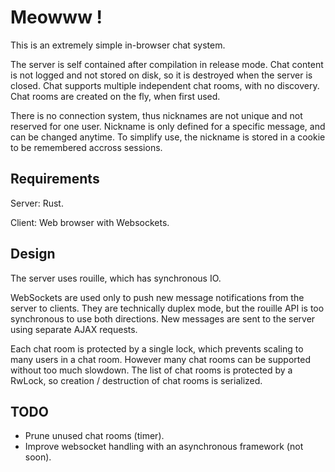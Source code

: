 # Meowww !

This is an extremely simple in-browser chat system.

The server is self contained after compilation in release mode.
Chat content is not logged and not stored on disk, so it is destroyed when the server is closed.
Chat supports multiple independent chat rooms, with no discovery.
Chat rooms are created on the fly, when first used.

There is no connection system, thus nicknames are not unique and not reserved for one user.
Nickname is only defined for a specific message, and can be changed anytime.
To simplify use, the nickname is stored in a cookie to be remembered accross sessions.

## Requirements
Server: Rust.

Client: Web browser with Websockets.

## Design
The server uses rouille, which has synchronous IO.

WebSockets are used only to push new message notifications from the server to clients.
They are technically duplex mode, but the rouille API is too synchronous to use both directions.
New messages are sent to the server using separate AJAX requests.

Each chat room is protected by a single lock, which prevents scaling to many users in a chat room.
However many chat rooms can be supported without too much slowdown.
The list of chat rooms is protected by a RwLock, so creation / destruction of chat rooms is serialized.

## TODO
* Prune unused chat rooms (timer).
* Improve websocket handling with an asynchronous framework (not soon).
